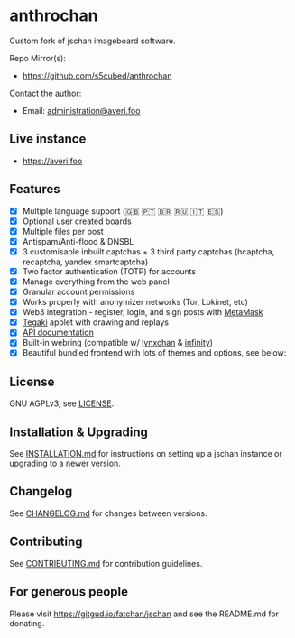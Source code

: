 # anthrochan

Custom fork of jschan imageboard software.

Repo Mirror(s):
 - https://github.com/s5cubed/anthrochan

Contact the author:
 - Email: administration@averi.foo

## Live instance
 - https://averi.foo

## Features
 - [x] Multiple language support (🇬🇧 🇵🇹 🇧🇷 🇷🇺 🇮🇹 🇪🇸)
 - [x] Optional user created boards
 - [x] Multiple files per post
 - [x] Antispam/Anti-flood & DNSBL
 - [x] 3 customisable inbuilt captchas + 3 third party captchas (hcaptcha, recaptcha, yandex smartcaptcha)
 - [x] Two factor authentication (TOTP) for accounts
 - [x] Manage everything from the web panel
 - [x] Granular account permissions
 - [x] Works properly with anonymizer networks (Tor, Lokinet, etc)
 - [x] Web3 integration - register, login, and sign posts with [MetaMask](https://metamask.io)
 - [x] [Tegaki](https://github.com/desuwa/tegaki) applet with drawing and replays
 - [x] [API documentation](https://fatchan.gitgud.site/jschan-docs/)
 - [x] Built-in webring (compatible w/ [lynxchan](https://gitlab.com/alogware/LynxChanAddon-Webring) & [infinity](https://gitlab.com/Tenicu/infinityaddon-webring))
 - [x] Beautiful bundled frontend with lots of themes and options, see below:

## License
GNU AGPLv3, see [LICENSE](LICENSE).

## Installation & Upgrading
See [INSTALLATION.md](INSTALLATION.md) for instructions on setting up a jschan instance or upgrading to a newer version.

## Changelog
See [CHANGELOG.md](CHANGELOG.md) for changes between versions.

## Contributing
See [CONTRIBUTING.md](CONTRIBUTING.md) for contribution guidelines.

## For generous people

Please visit https://gitgud.io/fatchan/jschan and see the README.md
for donating.
